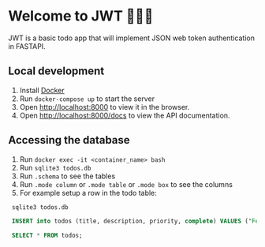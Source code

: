 # Welcome to JWT 🚀🚀🚀

JWT is a basic todo app that will implement JSON web token authentication in FASTAPI.

## Local development

1. Install [Docker](https://www.docker.com/products/docker-desktop)
2. Run `docker-compose up` to start the server
3. Open [http://localhost:8000](http://localhost:8000) to view it in the browser.
4. Open [http://localhost:8000/docs](http://localhost:8000/docs) to view the API documentation.
  
## Accessing the database

1. Run `docker exec -it <container_name> bash`
2. Run `sqlite3 todos.db`
3. Run `.schema` to see the tables
4. Run `.mode column` or `.mode table` or `.mode box` to see the columns
5. For example setup a row in the todo table:

  ```sql
   sqlite3 todos.db

   INSERT into todos (title, description, priority, complete) VALUES ("Feed the dog", "He is hungary",5, false);

   SELECT * FROM todos;

   ```
